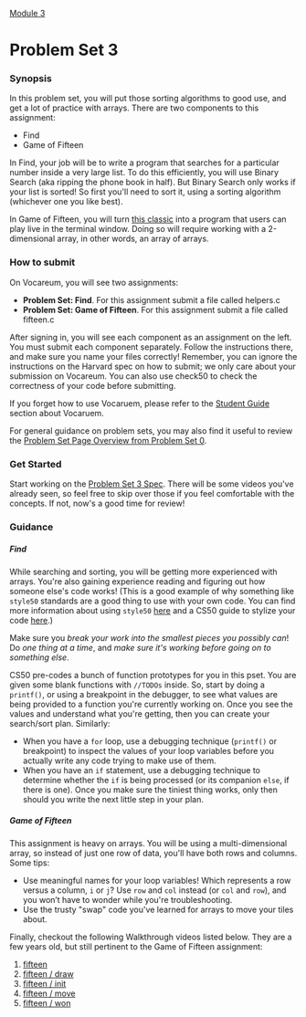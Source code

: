 [Module 3](../..)

# Problem Set 3

### Synopsis
In this problem set, you will put those sorting algorithms to good use, and get a lot of practice with arrays. There are two components to this assignment:
* Find
* Game of Fifteen

In Find, your job will be to write a program that searches for a particular number inside a very large list. To do this efficiently, you will use Binary Search (aka ripping the phone book in half). But Binary Search only works if your list is sorted! So first you'll need to sort it, using a sorting algorithm (whichever one you like best).

In Game of Fifteen, you will turn <a href="https://en.wikipedia.org/wiki/15_puzzle" target="_blank">this classic</a> into a program that users can play live in the terminal window. Doing so will require working with a 2-dimensional array, in other words, an array of arrays.

### How to submit 
On Vocareum, you will see two assignments:
* **Problem Set: Find**. For this assignment submit a file called helpers.c
* **Problem Set: Game of Fifteen**. For this assignment submit a file called fifteen.c

After signing in, you will see each component as an assignment on the left. You must submit each component separately. Follow the instructions there, and make sure you name your files correctly! Remember, you can ignore the instructions on the Harvard spec on how to submit; we only care about your submission on Vocareum. You can also use check50 to check the correctness of your code before submitting.

If you forget how to use Vocaruem, please refer to the <a href="https://docs.google.com/document/d/1E72HS409WnV_Ss6VNfzbX9WSYjOqKIJ1d_QtdZpb9xI/edit?usp=sharing" target="_blank">Student Guide</a> section about Vocaruem.

For general guidance on problem sets, you may also find it useful to review the <a  href="../../../../../module0/materials/problem-set/README.html" target="_blank">Problem Set Page Overview from Problem Set 0</a>.

### Get Started
Start working on the <a href="http://cdn.cs50.net/2015/fall/psets/3/pset3/pset3.html#getting_ready" target="_blank">Problem Set 3 Spec</a>. There will be some videos you've already seen, so feel free to skip over those if you feel comfortable with the concepts. If not, now's a good time for review!

### Guidance

##### Find 

While searching and sorting, you will be getting more experienced with arrays. You're also gaining experience reading and figuring out how someone else's code works! (This is a good example of why something like `style50` standards are a good thing to use with your own code. You can find more information about using `style50` <a href="http://cs50.stackexchange.com/questions/4270/what-is-style50-and-how-to-access-it" target="_blank">here</a> and a CS50 guide to stylize your code <a href="https://manual.cs50.net/style/" target="_blank">here</a>.)

Make sure you *break your work into the smallest pieces you possibly can*! Do *one thing at a time*, and *make sure it's working before going on to something else*.

CS50 pre-codes a bunch of function prototypes for you in this pset. You are given some blank functions with `//TODOs` inside. So, start by doing a `printf()`, or using a breakpoint in the debugger, to see what values are being provided to a function you're currently working on. Once you see the values and understand what you're getting, then you can create your search/sort plan. Similarly:
* When you have a `for` loop, use a debugging technique (`printf()` or breakpoint) to inspect the values of your loop variables before you actually write any code trying to make use of them. 
* When you have an `if` statement, use a debugging technique to determine whether the `if` is being processed (or its companion `else`, if there is one). 
Once you make sure the tiniest thing works, only then should you write the next little step in your plan.

##### Game of Fifteen
This assignment is heavy on arrays. You will be using a multi-dimensional array, so instead of just one row of data, you'll have both rows and columns. Some tips:
* Use meaningful names for your loop variables! Which represents a row versus a column, `i` or `j`? Use `row` and `col` instead (or `col` and `row`), and you won’t have to wonder while you're troubleshooting.
* Use the trusty "swap" code you've learned for arrays to move your tiles about.

Finally, checkout the following Walkthrough videos listed below. They are a few years old, but still pertinent to the Game of Fifteen assignment:

1. <a href="https://www.youtube.com/watch?v=CvmHt-IDhbs" target="_blank">fifteen</a>
2. <a href="https://www.youtube.com/watch?v=k4P0SojW9oM" target="_blank">fifteen / draw</a>
3. <a href="https://www.youtube.com/watch?v=xPa4Wb5Uyhc" target="_blank">fifteen / init</a>
4. <a href="https://www.youtube.com/watch?v=gxMHcoBMiq4" target="_blank">fifteen / move</a>
5. <a href="https://www.youtube.com/watch?v=6KSq4JUfhIk" target="_blank">fifteen / won</a>

